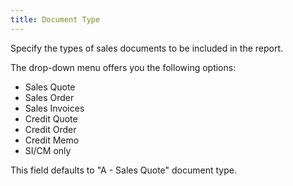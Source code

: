 ```yaml
---
title: Document Type
---
```



Specify the types of sales documents to be included in the report.


The drop-down menu offers you the following options:

- Sales Quote
- Sales Order
- Sales Invoices
- Credit Quote
- Credit Order
- Credit Memo
- SI/CM  only



This field defaults to "A - Sales Quote" document type.
